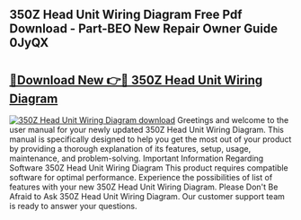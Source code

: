 ## 350Z Head Unit Wiring Diagram Free Pdf Download - Part-BEO New Repair Owner Guide 0JyQX

# <h2><a href="http://dfncjl.blite.top/?on=350Z+Head+Unit+Wiring+Diagram">🔗Download New 👉🔴 350Z Head Unit Wiring Diagram</a></h2>

[![350Z Head Unit Wiring Diagram download](https://i.imgur.com/lujVjoI.png)](http://dfncjl.blite.top/?on=350Z+Head+Unit+Wiring+Diagram)
Greetings and welcome to the user manual for your newly updated 350Z Head Unit Wiring Diagram. This manual is specifically designed to help you get the most out of your product by providing a thorough explanation of its features, setup, usage, maintenance, and problem-solving. Important Information Regarding Software 350Z Head Unit Wiring Diagram This product requires compatible software for optimal performance. Experience the possibilities of list of features with your new 350Z Head Unit Wiring Diagram. Please Don't Be Afraid to Ask 350Z Head Unit Wiring Diagram. Our customer support team is ready to answer your questions.
